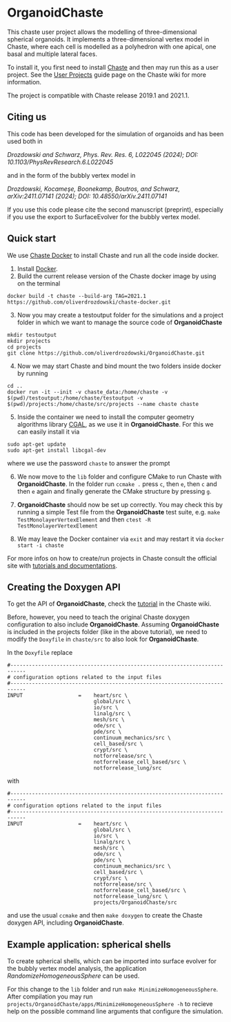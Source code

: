 # OrganoidChaste

This chaste user project allows the modelling of three-dimensional spherical organoids. 
It implements a three-dimensional vertex model in Chaste, where each cell is modelled as a polyhedron with one apical, one basal and multiple lateral faces.

To install it, you first need to install [Chaste](https://chaste.github.io/docs) and then may run this as a user project.
See the [User Projects](https://chaste.github.io/docs/user-guides/user-projects/) guide page on the Chaste wiki for more information.

The project is compatible with Chaste release 2019.1 and 2021.1.

## Citing us
This code has been developed for the simulation of organoids and has been used both in

*Drozdowski and Schwarz, Phys. Rev. Res. 6, L022045 (2024); DOI: 10.1103/PhysRevResearch.6.L022045*

and in the form of the bubbly vertex model in

*Drozdowski, Kocameşe, Boonekamp, Boutros, and Schwarz, arXiv:2411.07141 (2024); DOI: 10.48550/arXiv.2411.07141*

If you use this code please cite the second manuscript (preprint), especially if you use the export to SurfaceEvolver for the bubbly vertex model. 

## Quick start

We use [Chaste Docker](https://github.com/Chaste/chaste-docker) to install Chaste and run all the code inside docker.

1. Install [Docker](https://www.docker.com/).
2. Build the current release version of the Chaste docker image by using on the terminal
  ```
  docker build -t chaste --build-arg TAG=2021.1 https://github.com/oliverdrozdowski/chaste-docker.git
  ```
3. Now you may create a testoutput folder for the simulations and a project folder in which we want to manage the source code of **OrganoidChaste**
  ```
  mkdir testoutput
  mkdir projects
  cd projects
  git clone https://github.com/oliverdrozdowski/OrganoidChaste.git
  ```
4. Now we may start Chaste and bind mount the two folders inside docker by running
  ```
  cd ..
  docker run -it --init -v chaste_data:/home/chaste -v $(pwd)/testoutput:/home/chaste/testoutput -v $(pwd)/projects:/home/chaste/src/projects --name chaste chaste
  ```
5. Inside the container we need to install the computer geometry algorithms library [CGAL](https://www.cgal.org/), as we use it in **OrganoidChaste**. For this we can easily install it via
  ```
  sudo apt-get update
  sudo apt-get install libcgal-dev
  ```
  where we use the password `chaste` to answer the prompt

6. We now move to the `lib` folder and configure CMake to run Chaste with **OrganoidChaste**. In the folder run `ccmake .` press `c`, then `e`, then `c` and then `e` again and finally generate the CMake structure by pressing `g`.

7. **OrganoidChaste** should now be set up correctly. You may check this by running a simple Test file from the **OrganoidChaste** test suite, e.g.
  ```make TestMonolayerVertexElement```
  and then
  ```ctest -R TestMonolayerVertexElement```

8. We may leave the Docker container via `exit` and may restart it via `docker start -i chaste`

For more infos on how to create/run projects in Chaste consult the official site with [tutorials and documentations](https://chaste.github.io/docs).

## Creating the Doxygen API
To get the API of **OrganoidChaste**, check the [tutorial](https://chaste.github.io/docs/dev-guides/cmake-build-guide/#other-useful-targets) in the Chaste wiki.

Before, however, you need to teach the original Chaste doxygen configuration to also include **OrganoidChaste**. Assuming **OrganoidChaste** is included in the projects folder (like in the above tutorial), we need to modify the `Doxyfile` in `chaste/src` to also look for **OrganoidChaste**.

In the `Doxyfile` replace

```
#---------------------------------------------------------------------------
# configuration options related to the input files
#---------------------------------------------------------------------------
INPUT                  =    heart/src \
                            global/src \
                            io/src \
                            linalg/src \
                            mesh/src \
                            ode/src \ 
                            pde/src \
                            continuum_mechanics/src \
                            cell_based/src \
                            crypt/src \
                            notforrelease/src \
                            notforrelease_cell_based/src \
                            notforrelease_lung/src 
```

with 
```
#---------------------------------------------------------------------------
# configuration options related to the input files
#---------------------------------------------------------------------------
INPUT                  =    heart/src \
                            global/src \
                            io/src \
                            linalg/src \
                            mesh/src \
                            ode/src \ 
                            pde/src \
                            continuum_mechanics/src \
                            cell_based/src \
                            crypt/src \
                            notforrelease/src \
                            notforrelease_cell_based/src \
                            notforrelease_lung/src \
                            projects/OrganoidChaste/src
```
and use the usual `ccmake` and then `make doxygen` to create the Chaste doxygen API, including **OrganoidChaste**.

## Example application: spherical shells
To create spherical shells, which can be imported into surface evolver for the bubbly vertex model analysis, the application *RandomizeHomogeneousSphere* can be used.

For this change to the `lib` folder and run `make MinimizeHomogeneousSphere`. After compilation you may run `projects/OrganoidChaste/apps/MinimizeHomogeneousSphere -h` to recieve help on the possible command line arguments that configure the simulation.